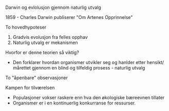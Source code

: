 Darwin og evlolusjon gjennom naturlig utvalg

1859 - Charles Darwin publiserer "Om Artenes Opprinnelse"

To hovedhypoteser
1. Gradvis evolusjon fra felles opphav
2. Naturlig utvalg er mekanismen

Hvorfor er denne teorien så viktig?

- Den forklarer hvordan organismer utvikler seg og hanlder etter hensikt/ mårettet gjennom en blind og tilfeldig prosess - naturlig utvalg

To "åpenbare" observasjoner

Kampen for tilværelsen
- Populasjoner vokser raskere enn hva den økologiske bæreevnen tillater
- Organismer er i en kontinuerlig konkurranse for ressurser.